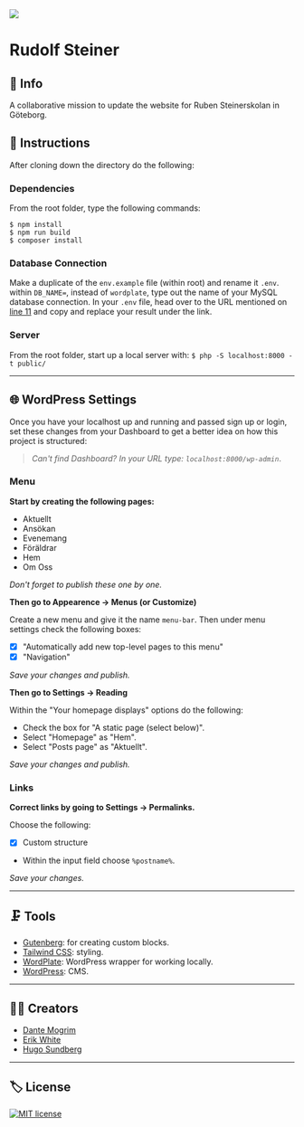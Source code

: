 <img src="https://media.giphy.com/media/26UtCvTRqLIDdeWih1/giphy.gif?cid=ecf05e47vub0lpvoshlwle81hswnrcucrfxc6dwctdpfqmnq&rid=giphy.gif&ct=g">

# Rudolf Steiner

## :school: Info

A collaborative mission to update the website for Ruben Steinerskolan in Göteborg.

## :pushpin: Instructions

After cloning down the directory do the following:

### Dependencies

From the root folder, type the following commands:

```
$ npm install
$ npm run build
$ composer install
```

### Database Connection

Make a duplicate of the `env.example` file (within root) and rename it `.env`.
within `DB_NAME=`, instead of `wordplate`, type out the name of your MySQL database connection.
In your `.env` file, head over to the URL mentioned on [line 11](https://wordplate.github.io/salt/) and copy and replace your result under the link.

### Server

From the root folder, start up a local server with:
`$ php -S localhost:8000 -t public/`

---

## :globe_with_meridians: WordPress Settings

Once you have your localhost up and running and passed sign up or login, set these changes from your Dashboard to get a better idea on how this project is structured:

> _Can't find Dashboard? In your URL type: `localhost:8000/wp-admin`_.

### Menu

**Start by creating the following pages:**

- Aktuellt
- Ansökan
- Evenemang
- Föräldrar
- Hem
- Om Oss

_Don't forget to publish these one by one._

**Then go to Appearence -> Menus (or Customize)**

Create a new menu and give it the name `menu-bar`.
Then under menu settings check the following boxes:

- [x] "Automatically add new top-level pages to this menu"
- [x] "Navigation"

_Save your changes and publish._

**Then go to Settings -> Reading**

Within the "Your homepage displays" options do the following:

- Check the box for "A static page (select below)".
- Select "Homepage" as "Hem".
- Select "Posts page" as "Aktuellt".

_Save your changes and publish._

### Links

**Correct links by going to Settings -> Permalinks.**

Choose the following:

- [x] Custom structure
- Within the input field choose `%postname%`.

_Save your changes._

---

## :clamp: Tools

- [Gutenberg](https://github.com/WordPress/gutenberg): for creating custom blocks.
- [Tailwind CSS](https://tailwindcss.com/): styling.
- [WordPlate](https://github.com/wordplate/wordplate#readme): WordPress wrapper for working locally.
- [WordPress](https://wordpress.org/): CMS.

---

## :man_technologist: Creators

- [Dante Mogrim](https://github.com/dantemogrim)
- [Erik White](https://github.com/nausea87)
- [Hugo Sundberg](https://github.com/Hugocsundberg)

---

## :label: License

[![MIT license](https://img.shields.io/badge/License-MIT-blue.svg)](https://lbesson.mit-license.org/)
